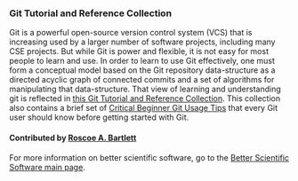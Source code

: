 ### Git Tutorial and Reference Collection

Git is a powerful open-source version control system (VCS) that is increasing used by a larger number of software projects, including many CSE projects.  But while Git is power and flexible, it is not easy for most people to learn and use.  In order to learn to use Git effectively, one must form a conceptual model based on the Git repository data-structure as a directed acyclic graph of connected commits and a set of algorithms for manipulating that data-structure.  That view of learning and understanding git is reflected in [this Git Tutorial and Reference Collection](https://ideas-productivity.org/resources/howtos/git-tutorial-and-reference-collection/).  This collection also contains a brief set of [Critical Beginner Git Usage Tips](https://ideas-productivity.org/resources/howtos/git-tutorial-and-reference-collection/) that every Git user should know before getting started with Git.

#### Contributed by [Roscoe A. Bartlett](https://github.com/bartlettroscoe)

For more information on better scientific software, go to the [Better Scientific Software main page](http://betterscientificsoftware.info).

<!---
Publish: yes
Categories: Development
Topics: version control
Tags: training, meta
Level: 2
Prerequisites: defaults
Aggregate: none
--->

